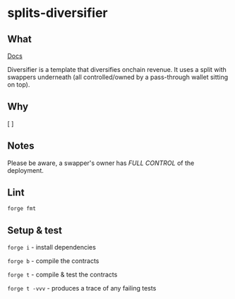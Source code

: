 # splits-diversifier

## What

[Docs](https://dev.docs.0xsplits.xyz/templates/diversifier)

Diversifier is a template that diversifies onchain revenue. It uses a split with swappers underneath (all controlled/owned by a pass-through wallet sitting on top).

## Why

[ ]

## Notes

Please be aware, a swapper's owner has _FULL CONTROL_ of the deployment.

## Lint

`forge fmt`

## Setup & test

`forge i` - install dependencies

`forge b` - compile the contracts

`forge t` - compile & test the contracts

`forge t -vvv` - produces a trace of any failing tests
